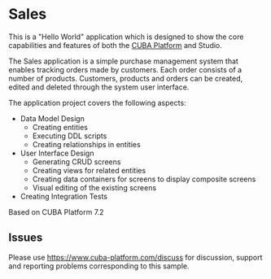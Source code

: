 # Sales

This is a "Hello World" application which is designed to show the core capabilities and features of both the [CUBA Platform](https://www.cuba-platform.com) and Studio.

The Sales application is a simple purchase management system that enables tracking orders made by customers. Each order consists of a number of products. Customers, products and orders can be created, edited and deleted through the system user interface.

The application project covers the following aspects:

- Data Model Design
    - Creating entities
    - Executing DDL scripts
    - Creating relationships in entities
- User Interface Design
    - Generating CRUD screens
    - Creating views for related entities
    - Creating data containers for screens to display composite screens
    - Visual editing of the existing screens
- Creating Integration Tests

Based on CUBA Platform 7.2

## Issues
Please use https://www.cuba-platform.com/discuss for discussion, support and reporting problems corresponding to this sample.
